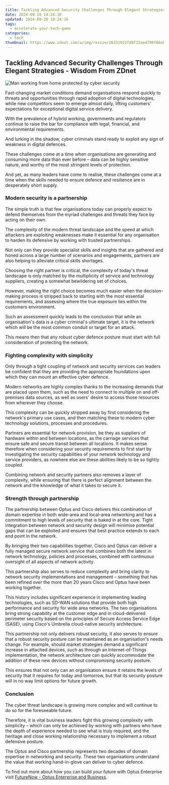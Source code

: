 ```yaml
---
title: Tackling Advanced Security Challenges Through Elegant Strategies - Wisdom From ZDnet
date: 2024-09-19 14:24:10
updated: 2024-09-20 10:24:16
tags:
  - accelerate-your-tech-game
categories:
  - tech
thumbnail: https://www.zdnet.com/a/img/resize/16331921fd8f32aed700f66eb2c1caa81a485c6f/2023/02/14/f5c5353f-6cf1-4c4b-91d2-e48f522b3776/mobile-security.jpg?width=170&height=128&fit=crop&auto=webp
---
```


## Tackling Advanced Security Challenges Through Elegant Strategies - Wisdom From ZDnet

![Man working from home protected by cyber security](https://www.zdnet.com/a/img/resize/d1cbb2e3cc5af4a5059becfc6223f08d505c866d/2023/02/14/661d9d96-3bc8-4ec7-ac05-256d230aba1b/remote-cybersecurity.jpg?auto=webp&width=1280)

Fast-changing market conditions demand organisations respond quickly to threats and opportunities through rapid adoption of digital technologies, while new competitors seem to emerge almost daily, lifting customers' expectations for exceptional digital service delivery.

With the prevalence of hybrid working, governments and regulators continue to raise the bar for compliance with legal, financial, and environmental requirements.

And lurking in the shadow, cyber criminals stand ready to exploit any sign of weakness in digital defences. 

These challenges come at a time when organisations are generating and consuming more data than ever before – data can be highly sensitive nature, and worthy of the most stringent levels of protection. 

And yet, as many leaders have come to realise, these challenges come at a time when the skills needed to ensure defence and resilience are in desperately short supply. 

### **Modern security is a partnership**

The simple truth is that few organisations today can properly expect to defend themselves from the myriad challenges and threats they face by acting on their own. 

The complexity of the modern threat landscape and the speed at which attackers are exploiting weaknesses make it essential for any organisation to harden its defensive by working with trusted partnerships. 

Not only can they provide specialist skills and insights that are gathered and honed across a large number of scenarios and engagements, partners are also helping to alleviate critical skills shortages. 

Choosing the right partner is critical, the complexity of today's threat landscape is only matched by the multiplicity of service and technology suppliers, creating a somewhat bewildering set of choices. 

However, making the right choice becomes much easier when the decision-making process is stripped back to starting with the most essential requirements, and assessing where the true exposure lies within the customers environment. 

Such an assessment quickly leads to the conclusion that while an organisation's data is a cyber criminal's ultimate target, it is the network which will be the most common conduit or target for an attack. 

This means then that any robust cyber defence posture must start with full consideration of protecting the network. 

### **Fighting complexity with simplicity** 

Only through a tight coupling of network and security services can leaders be confident that they are providing the appropriate foundations upon which they can mount an effective cyber defence. 

Modern networks are highly complex thanks to the increasing demands that are placed upon them, such as the need to connect to multiple on and off-premises data sources, as well as users' desire to access those resources from wherever they choose. 

This complexity can be quickly stripped away by first considering the network's primary use cases, and then matching these to modern cyber technology solutions, processes and procedures. 

Partners are essential for network provision, be they as suppliers of hardware within and between locations, as the carriage services that ensure safe and secure transit between all locations. It makes sense therefore when considering your security requirements to first start by investigating the security capabilities of your network technology and service providers, as nowhere else are these abilities likely to be so tightly coupled. 

Combining network and security partners also removes a layer of complexity, while ensuring that there is perfect alignment between the network and the knowledge of what it takes to secure it. 

### **Strength through partnership**

The partnership between Optus and Cisco delivers this combination of domain expertise in both wide-area and local-area networking and has a commitment to high levels of security that is baked in at the core. Tight integration between network and security design will minimise potential gaps that can be exploited and ensures that best practice extends to each end point in the network. 

By bringing their two capabilities together, Cisco and Optus can deliver a fully managed secure network service that combines both the latest in network technology, policies and processes, combined with continuous oversight of all aspects of network activity. 

This partnership also serves to reduce complexity and bring clarity to network security implementations and management – something that has been refined over the more than 20 years Cisco and Optus have been working together. 

This history includes significant experience in implementing leading technologies, such as SD-WAN solutions that provide both high performance and security for wide area networks. The two organisations bring strong capability at the customer edge and in cloud-delivered perimeter security based on the principles of Secure Access Service Edge (SASE), using Cisco's Umbrella cloud-native security architecture. 

This partnership not only delivers robust security, it also serves to ensure that a robust security posture can be maintained as an organisation's needs change. For example, should market strategies demand a significant increase in attached devices, such as through an Internet-of-Things implementation, the network architecture can quickly accommodate the addition of these new devices without compromising security posture. 

This ensures that not only can an organisation ensure it retains the levels of security that it requires for today and tomorrow, but that its security posture will in no way limit options for future growth. 

### **Conclusion**

The cyber threat landscape is growing more complex and will continue to do so for the foreseeable future. 

Therefore, it is vital business leaders fight this growing complexity with simplicity – which can only be achieved by working with partners who have the depth of experience needed to see what is truly required, and the heritage and close working relationship necessary to implement a robust defensive posture. 

The Optus and Cisco partnership represents two decades of domain expertise in networking and security. These two organisations understand the value that working hand-in-glove can deliver to cyber defence. 

To find out more about how you can build your future with Optus Enterprise visit [FutureNow - Optus Enterprise and Business](https://www.optus.com.au/enterprise/futurenow).

<ins class="adsbygoogle"
     style="display:block"
     data-ad-format="autorelaxed"
     data-ad-client="ca-pub-7571918770474297"
     data-ad-slot="1223367746"></ins>



<ins class="adsbygoogle"
     style="display:block"
     data-ad-client="ca-pub-7571918770474297"
     data-ad-slot="8358498916"
     data-ad-format="auto"
     data-full-width-responsive="true"></ins>
